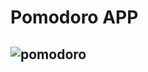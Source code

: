 # Pomodoro APP
## ![pomodoro](https://user-images.githubusercontent.com/25849810/63312735-c7a95a80-c2d8-11e9-8a05-4bbe11f6d1f7.png)

